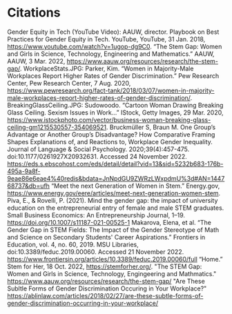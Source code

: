 # Citations
Gender Equity in Tech (YouTube Video): AAUW, director. Playbook on Best Practices for Gender Equity in Tech. YouTube, YouTube, 31 Jan. 2018, https://www.youtube.com/watch?v=1ugop-dg9C0.
“The Stem Gap: Women and Girls in Science, Technology, Engineering and Mathematics.” AAUW, AAUW, 3 Mar. 2022, https://www.aauw.org/resources/research/the-stem-gap/. 
WorkplaceStats.JPG: Parker, Kim. “Women in Majority-Male Workplaces Report Higher Rates of Gender Discrimination.” Pew Research Center, Pew Research Center, 7 Aug. 2020, https://www.pewresearch.org/fact-tank/2018/03/07/women-in-majority-male-workplaces-report-higher-rates-of-gender-discrimination/. 
BreakingGlassCeiling.JPG: Sudowoodo. “Cartoon Woman Drawing Breaking Glass Ceiling. Sexism Issues in Work...” IStock, Getty Images, 29 Mar. 2020, https://www.istockphoto.com/vector/business-woman-breaking-glass-ceiling-gm1215530557-354069521. 
Bruckmüller S, Braun M. One Group’s Advantage or Another Group’s Disadvantage? How Comparative Framing Shapes Explanations of, and Reactions to, Workplace Gender Inequality. Journal of Language & Social Psychology. 2020;39(4):457-475. doi:10.1177/0261927X20932631. Accessed 24 November 2022.
https://eds.s.ebscohost.com/eds/detail/detail?vid=13&sid=5232b683-176b-495a-9a8f-9eae86e6eae4%40redis&bdata=JnNpdGU9ZWRzLWxpdmU%3d#AN=144768737&db=ufh
“Meet the next Generation of Women in Stem.” Energy.gov, https://www.energy.gov/eere/articles/meet-next-generation-women-stem. 
Piva, E., & Rovelli, P. (2021). Mind the gender gap: the impact of university education on the entrepreneurial entry of female and male STEM graduates. Small Business Economics: An Entrepreneurship Journal, 1–19. https://doi.org/10.1007/s11187-021-00525-1
Makarova, Elena, et al. “The Gender Gap in STEM Fields: The Impact of the Gender Stereotype of Math and Science on Secondary Students' Career Aspirations.” Frontiers in Education, vol. 4, no. 60, 2019. MSU Libraries, doi:10.3389/feduc.2019.00060. Accessed 21 November 2022. https://www.frontiersin.org/articles/10.3389/feduc.2019.00060/full 
“Home.” Stem for Her, 18 Oct. 2022, https://stemforher.org/. 
"The STEM Gap: Women and Girls in Science, Technology, Engingeering and Mathmatics." https://www.aauw.org/resources/research/the-stem-gap/
"Are These Subltle Forms of Gender Discrimination Occuring in Your Workplace?" https://ablinlaw.com/articles/2018/02/27/are-these-subtle-forms-of-gender-discrimination-occurring-in-your-workplace/
